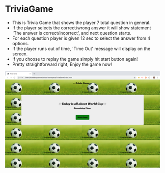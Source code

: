 # TriviaGame

* This is Trivia Game that shows the player 7 total question in general.
* If the player selects the correct/wrong answer it will show statement 'The answer is correct/incorrect', and next question starts.
* For each question player is given 12 sec to select the answer from 4 options.
* If the player runs out of time, 'Time Out' message will display on the screen.
* If you choose to replay the game simply hit start button again!
* Pretty straightforward right, Enjoy the game now! 

 ![Image description](assets/images/readMe.png)

